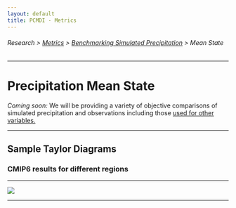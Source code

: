 ```yaml
---
layout: default
title: PCMDI - Metrics
---
```

###### Research > [Metrics][Metrics] > [Benchmarking Simulated Precipitation][precip] > Mean State
---

# Precipitation Mean State

*Coming soon:* We will be providing a variety of objective comparisons of simulated precipitation and observations including those [used for other variables.][pmpmean]        

---

## Sample Taylor Diagrams
  
### CMIP6 results for different regions

---

<img src="https://pcmdi.llnl.gov/pmp-preliminary-results/interactive_plot/precip/mean_state/TD.pr.clim.ann.cmip6.historical.regrid2.2p5x2p5.png">

---

[Metrics]:{{site.baseurl}}/research/metrics
[precip]:{{site.baseurl}}/research/metrics/precip
[pmpmean]: https://cmec.llnl.gov/results/mean_clim
